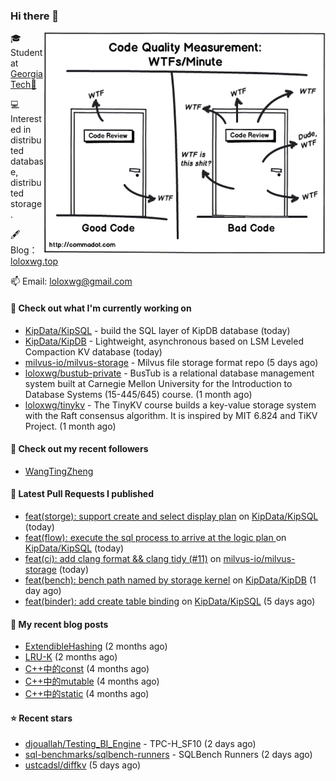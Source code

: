 ### Hi there 👋

<img align="right" src="https://raw.githubusercontent.com/loloxwg/loloxwg/master/assets/WTFs-per-minute.png" width="450">
 
🎓 Student at [Georgia Tech🐝](https://www.gatech.edu/)

💻 Interested in distributed database, distributed storage.

🖋 Blog：[loloxwg.top](https://loloxwg.top)



📫 Email: [loloxwg@gmail.com](mailto:loloxwg@gmail.com)



#### 👷 Check out what I'm currently working on

- [KipData/KipSQL](https://github.com/KipData/KipSQL) - build the SQL layer of KipDB database (today)
- [KipData/KipDB](https://github.com/KipData/KipDB) -  Lightweight, asynchronous based on LSM Leveled Compaction KV database (today)
- [milvus-io/milvus-storage](https://github.com/milvus-io/milvus-storage) - Milvus file storage format repo (5 days ago)
- [loloxwg/bustub-private](https://github.com/loloxwg/bustub-private) - BusTub is a relational database management system built at Carnegie Mellon University for the Introduction to Database Systems (15-445/645) course. (1 month ago)
- [loloxwg/tinykv](https://github.com/loloxwg/tinykv) - The TinyKV course builds a key-value storage system with the Raft consensus algorithm. It is inspired by MIT 6.824 and TiKV Project. (1 month ago)

#### 👯 Check out my recent followers

- [WangTingZheng](https://github.com/WangTingZheng)

#### 🔨 Latest Pull Requests I published

- [feat(storge): support create and select display plan](https://github.com/KipData/KipSQL/pull/19) on [KipData/KipSQL](https://github.com/KipData/KipSQL) (today)
- [feat(flow): execute the sql process to arrive at the logic plan ](https://github.com/KipData/KipSQL/pull/17) on [KipData/KipSQL](https://github.com/KipData/KipSQL) (today)
- [feat(ci): add clang format &amp;&amp; clang tidy (#11)](https://github.com/milvus-io/milvus-storage/pull/14) on [milvus-io/milvus-storage](https://github.com/milvus-io/milvus-storage) (today)
- [feat(bench): bench path named by storage kernel](https://github.com/KipData/KipDB/pull/34) on [KipData/KipDB](https://github.com/KipData/KipDB) (1 day ago)
- [feat(binder): add create table binding](https://github.com/KipData/KipSQL/pull/16) on [KipData/KipSQL](https://github.com/KipData/KipSQL) (5 days ago)

#### 📜 My recent blog posts

- [ExtendibleHashing](https://loloxwg.top/posts/cmu-15445/extendible-hashing/) (2 months ago)
- [LRU-K](https://loloxwg.top/posts/cmu-15445/lru-k/) (2 months ago)
- [C&#43;&#43;中的const](https://loloxwg.top/posts/cpp/cpp-0cfaab30bd8344c6aa29a581cb2d8ccf/c&#43;&#43;%E4%B8%AD%E7%9A%84const-f78cd58e7f3c44adac55620e8d3efa13/) (4 months ago)
- [C&#43;&#43;中的mutable](https://loloxwg.top/posts/cpp/cpp-0cfaab30bd8344c6aa29a581cb2d8ccf/c&#43;&#43;%E4%B8%AD%E7%9A%84mutable-0edc2ed4eb114446ae9c96b81a74de74/) (4 months ago)
- [C&#43;&#43;中的static](https://loloxwg.top/posts/cpp/cpp-0cfaab30bd8344c6aa29a581cb2d8ccf/c&#43;&#43;%E4%B8%AD%E7%9A%84static-eb2478cbe8134fcf9c35f28028be93c5/) (4 months ago)

#### ⭐ Recent stars

- [djouallah/Testing_BI_Engine](https://github.com/djouallah/Testing_BI_Engine) - TPC-H_SF10 (2 days ago)
- [sql-benchmarks/sqlbench-runners](https://github.com/sql-benchmarks/sqlbench-runners) - SQLBench Runners (2 days ago)
- [ustcadsl/diffkv](https://github.com/ustcadsl/diffkv) (5 days ago)

